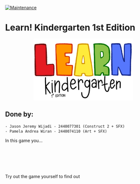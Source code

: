 [![Maintenance](https://img.shields.io/badge/Maintained%3F-no-red.svg)](https://bitbucket.org/lbesson/ansi-colors)
# Learn! Kindergarten 1st Edition
<p align="center">
	<img height="200" src="./Assets/Art/title.png">
</p>

## Done by:
    - Jason Jeremy Wijadi - 2440077301 (Construct 2 + SFX)
	- Pamela Andrea Wiran - 2440074110 (Art + SFX)

In this game you...
&nbsp;  
&nbsp;  
&nbsp;  
&nbsp;  
&nbsp;  
&nbsp;  

Try out the game yourself to find out
